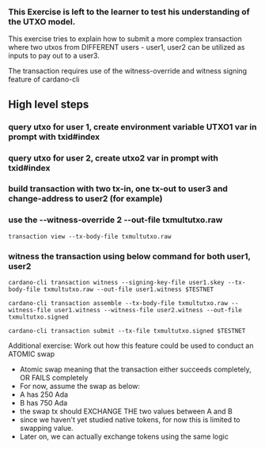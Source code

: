 ### This Exercise is left to the learner to test his understanding of the UTXO model.

This exercise tries to explain how to submit a more complex transaction where two utxos from DIFFERENT users - user1, user2 can be utilized as inputs to pay out to a user3.

The transaction requires use of the witness-override and witness signing feature of cardano-cli

## High level steps

### query utxo for user 1, create environment variable UTXO1  var in prompt with txid#index 

### query utxo for user 2, create utxo2 var in prompt with txid#index

### build transaction with two tx-in, one tx-out to user3 and change-address to user2 (for example)

### use the --witness-override 2 --out-file txmultutxo.raw

    transaction view --tx-body-file txmultutxo.raw

### witness the transaction using below command for both user1, user2

    cardano-cli transaction witness --signing-key-file user1.skey --tx-body-file txmultutxo.raw --out-file user1.witness $TESTNET

    cardano-cli transaction assemble --tx-body-file txmultutxo.raw --witness-file user1.witness --witness-file user2.witness --out-file txmultutxo.signed

    cardano-cli transaction submit --tx-file txmultutxo.signed $TESTNET
    
    
    
  Additional exercise: Work out how this feature could be used to conduct an ATOMIC swap 
  - Atomic swap meaning that the transaction either succeeds completely, OR FAILS completely
  - For now, assume the swap as below:
  - A has 250 Ada
  - B has 750 Ada
  - the swap tx should EXCHANGE THE two values between A and B
  - since we haven't yet studied native tokens, for now this is limited to swapping value.
  - Later on, we can actually exchange tokens using the same logic
